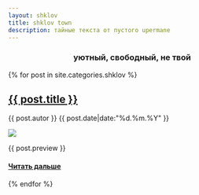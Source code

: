 ```yaml
---
layout: shklov
title: shklov town
description: тайные текста от пустого upermane
---
```


<h3 style="text-align: center; collor: #000">уютный, свободный, не твой</h3>

{% for post in site.categories.shklov %}


<div class="posts">
    <div class="post">
    <h2> <a href="{{ post.url|prepend: site.baseurl }}">{{ post.title }}</a></h2>
    <p>{{ post.autor }} {{ post.date|date:"%d.%m.%Y" }}</p>
    <img src="{{ post.preview-img }}">
    <p>{{ post.preview }}</p>
    <h4> <a href="{{ post.url|prepend: site.baseurl }}">Читать дальше </a> </h4>
    </div>
</div>


{% endfor %}